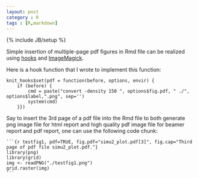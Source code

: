 ```yaml
---
layout: post
category : R
tags : [R,markdown]
---
```

{% include JB/setup %}


Simple insertion of multiple-page pdf figures in Rmd file can be realized using [hooks](http://yihui.name/knitr/hooks) and [ImageMagick](http://www.imagemagick.org/script/index.php).

Here is a hook function that I wrote to implement this function:


	knit_hooks$set(pdf = function(before, options, envir) {
		if (before) {
			cmd = paste("convert -density 150 ", options$fig.pdf, " ./", options$label,".png", sep='')
			system(cmd)
		}})

            
Say to insert the 3rd page of a pdf file into the Rmd file to both generate png image file for html report and high quality pdf image file for beamer report and pdf report, one can use the following code chunk: 

    ```{r testfig1, pdf=TRUE, fig.pdf="simu2_plot.pdf[3]", fig.cap="Third page of pdf file simu2_plot.pdf."}
    library(png)
    library(grid)
    img <- readPNG("./testfig1.png")
    grid.raster(img)
    ```

